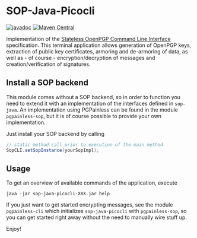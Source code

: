 <!--
SPDX-FileCopyrightText: 2021 Paul Schaub <vanitasvitae@fsfe.org>

SPDX-License-Identifier: Apache-2.0
-->
# SOP-Java-Picocli

[![javadoc](https://javadoc.io/badge2/org.pgpainless/sop-java-picocli/javadoc.svg)](https://javadoc.io/doc/org.pgpainless/sop-java-picocli)
[![Maven Central](https://badgen.net/maven/v/maven-central/org.pgpainless/sop-java-picocli)](https://search.maven.org/artifact/org.pgpainless/sop-java-picocli)

Implementation of the [Stateless OpenPGP Command Line Interface](https://datatracker.ietf.org/doc/draft-dkg-openpgp-stateless-cli/) specification.
This terminal application allows generation of OpenPGP keys, extraction of public key certificates,
armoring and de-armoring of data, as well as - of course - encryption/decryption of messages and creation/verification of signatures.

## Install a SOP backend

This module comes without a SOP backend, so in order to function you need to extend it with an implementation of the interfaces defined in `sop-java`.
An implementation using PGPainless can be found in the module `pgpainless-sop`, but it is of course possible to provide your
own implementation.

Just install your SOP backend by calling 
```java
// static method call prior to execution of the main method
SopCLI.setSopInstance(yourSopImpl);
```

## Usage

To get an overview of available commands of the application, execute
```shell
java -jar sop-java-picocli-XXX.jar help
```

If you just want to get started encrypting messages, see the module `pgpainless-cli` which initializes
`sop-java-picocli` with `pgpainless-sop`, so you can get started right away without the need to manually wire stuff up.

Enjoy!

